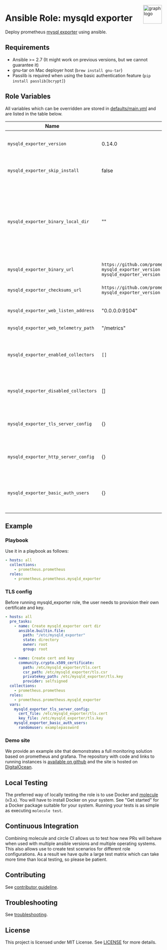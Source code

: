 <p><img src="https://www.circonus.com/wp-content/uploads/2015/03/sol-icon-itOps.png" alt="graph logo" title="graph" align="right" height="60" /></p>

# Ansible Role: mysqld exporter


Deploy prometheus [mysql exporter](https://github.com/prometheus/mysqld_exporter) using ansible.

## Requirements

- Ansible >= 2.7 (It might work on previous versions, but we cannot guarantee it)
- gnu-tar on Mac deployer host (`brew install gnu-tar`)
- Passlib is required when using the basic authentication feature (`pip install passlib[bcrypt]`)

## Role Variables

All variables which can be overridden are stored in [defaults/main.yml](defaults/main.yml) and are listed in the table below.

| Name           | Default Value | Description                        |
| -------------- | ------------- | -----------------------------------|
| `mysqld_exporter_version` | 0.14.0 | mysqld exporter package version. Also accepts latest as parameter. |
| `mysqld_exporter_skip_install` | false | mysqld exporter installation tasks gets skipped when set to true. |
| `mysqld_exporter_binary_local_dir` | "" | Enables the use of local packages instead of those distributed on github. The parameter may be set to a directory where the `mysqld_exporter` binary is stored on the host where ansible is run. This overrides the `mysqld_exporter_version` parameter |
| `mysqld_exporter_binary_url` | `https://github.com/prometheus/mysqld_exporter/releases/download/v{{ mysqld_exporter_version }}/mysqld_exporter-{{ mysqld_exporter_version }}.linux-{{ go_arch }}.tar.gz` | URL of the mysqld\_exporter binaries .tar.gz file |
| `mysqld_exporter_checksums_url` | `https://github.com/prometheus/mysqld_exporter/releases/download/v{{ mysqld_exporter_version }}/sha256sums.txt` | URL of the mysqld\_exporter checksums file |
| `mysqld_exporter_web_listen_address` | "0.0.0.0:9104" | Address on which mysqld\_exporter will listen |
| `mysqld_exporter_web_telemetry_path` | "/metrics" | Path under which to expose metrics |
| `mysqld_exporter_enabled_collectors` | `[]` | List of dicts defining additionally enabled collectors and their configuration. It adds collectors to [those enabled by default](https://github.com/prometheus/mysqld_exporter#collector-flags). |
| `mysqld_exporter_disabled_collectors` | [] | List of disabled collectors. By default mysqld_exporter disables collectors listed [here](https://github.com/prometheus/mysqld_exporter#collector-flags). |
| `mysqld_exporter_tls_server_config` | {} | Configuration for TLS authentication. Keys and values are the same as in [mysqld_exporter docs](https://github.com/prometheus/mysqld_exporter/blob/master/https/README.md#sample-config). |
| `mysqld_exporter_http_server_config` | {} | Config for HTTP/2 support. Keys and values are the same as in [mysqld_exporter docs](https://github.com/prometheus/mysqld_exporter/blob/master/https/README.md#sample-config). |
| `mysqld_exporter_basic_auth_users` | {} | Dictionary of users and password for basic authentication. Passwords are automatically hashed with bcrypt. |

## Example

### Playbook

Use it in a playbook as follows:
```yaml
- hosts: all
  collections:
    - prometheus.prometheus
  roles:
    - prometheus.prometheus.mysqld_exporter
```

### TLS config

Before running mysqld_exporter role, the user needs to provision their own certificate and key.
```yaml
- hosts: all
  pre_tasks:
    - name: Create mysqld_exporter cert dir
      ansible.builtin.file:
        path: "/etc/mysqld_exporter"
        state: directory
        owner: root
        group: root

    - name: Create cert and key
      community.crypto.x509_certificate:
        path: /etc/mysqld_exporter/tls.cert
        csr_path: /etc/mysqld_exporter/tls.csr
        privatekey_path: /etc/mysqld_exporter/tls.key
        provider: selfsigned
  collections:
    - prometheus.prometheus
  roles:
    - prometheus.prometheus.mysqld_exporter
  vars:
    mysqld_exporter_tls_server_config:
      cert_file: /etc/mysqld_exporter/tls.cert
      key_file: /etc/mysqld_exporter/tls.key
    mysqld_exporter_basic_auth_users:
      randomuser: examplepassword
```


### Demo site

We provide an example site that demonstrates a full monitoring solution based on prometheus and grafana. The repository with code and links to running instances is [available on github](https://github.com/prometheus/demo-site) and the site is hosted on [DigitalOcean](https://digitalocean.com).

## Local Testing

The preferred way of locally testing the role is to use Docker and [molecule](https://github.com/ansible-community/molecule) (v3.x). You will have to install Docker on your system. See "Get started" for a Docker package suitable for your system. Running your tests is as simple as executing `molecule test`.

## Continuous Integration

Combining molecule and circle CI allows us to test how new PRs will behave when used with multiple ansible versions and multiple operating systems. This also allows use to create test scenarios for different role configurations. As a result we have quite a large test matrix which can take more time than local testing, so please be patient.

## Contributing

See [contributor guideline](CONTRIBUTING.md).

## Troubleshooting

See [troubleshooting](TROUBLESHOOTING.md).

## License

This project is licensed under MIT License. See [LICENSE](/LICENSE) for more details.
